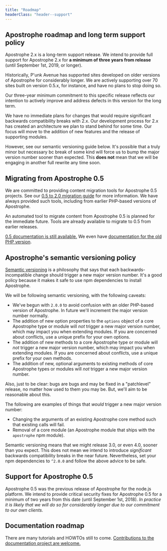 ```yaml
---
title: "Roadmap"
headerClass: "header--support"
---
```


## Apostrophe roadmap and long term support policy

Apostrophe 2.x is a long-term support release. We intend to provide full support for Apostrophe 2.x for **a minimum of three years from release** (until September 1st, 2019, or longer).

Historically, P'unk Avenue has supported sites developed on older versions of Apostrophe for considerably longer. We are actively supporting over 70 sites built on version 0.5.x, for instance, and have no plans to stop doing so.

Our three-year minimum commitment to this specific release reflects our intention to actively improve and address defects in this version for the long term.

We have no immediate plans for changes that would require significant backwards compatibility breaks with 2.x. Our development process for 2.x has created an architecture we plan to stand behind for some time. Our focus will move to the addition of new features and the release of supporting modules.

However, see our semantic versioning guide below. It's possible that a truly minor but necessary bc break of some kind will force us to bump the major version number sooner than expected. This **does not** mean that we will be engaging in another full rewrite any time soon.

## Migrating from Apostrophe 0.5

We are committed to providing content migration tools for Apostrophe 0.5 projects. See our [0.5 to 2.0 migration guide](../tutorials/howtos/migration.html) for more information. We have always provided such tools, including from earlier PHP-based versions of Apostrophe.

An automated tool to migrate content from Apostrophe 0.5 is planned for the immediate future. Tools are already available to migrate to 0.5 from earlier releases.

[0.5 documentation is still available.](http://ohdotfive.apostrophenow.org) We even have [documentation for the old PHP version](http://trac.apostrophenow.org).

## Apostrophe's semantic versioning policy

[Semantic versioning](http://semver.org/) is a philosophy that says that each backwards-incompatible change should trigger a new major version number. It's a good policy because it makes it safe to use npm dependencies to install Apostrophe.

We will be following semantic versioning, with the following caveats:

* We've begun with `2.0.0` to avoid confusion with an older PHP-based version of Apostrophe. In future we'll increment the major version number normally.
* The addition of new option properties to the `options` object of a core Apostrophe type or module will *not* trigger a new major version number, which may impact you when extending modules. If you are concerned about conflicts, use a unique prefix for your own options.
* The addition of new methods to a core Apostrophe type or module will *not* trigger a new major version number, which may impact you when extending modules. If you are concerned about conflicts, use a unique prefix for your own methods.
* The addition of new, optional arguments to existing methods of core Apostrophe types or modules will *not* trigger a new major version number.

Also, just to be clear: bugs are bugs and may be fixed in a "patchlevel" release, no matter how used to them you may be. But, we'll aim to be reasonable about this.

The following are examples of things that *would* trigger a new major version number:

* Changing the arguments of an existing Apostrophe core method such that existing calls will fail.
* Removal of a core module (an Apostrophe module that ships with the `apostrophe` npm module).

Semantic versioning means that we might release 3.0, or even 4.0, sooner than you expect. This does not mean we intend to introduce *significant* backwards compatibility breaks in the near future. Nevertheless, set your npm dependencies to `^2.0.0` and follow the above advice to be safe.

## Support for Apostrophe 0.5

Apostrophe 0.5 was the previous release of Apostrophe for the node.js platform. We intend to provide critical security fixes for Apostrophe 0.5 for a minimum of two years from this date (until September 1st, 2018). *In practice it is likely that we will do so for considerably longer due to our commitment to our own clients.*

## Documentation roadmap

There are many tutorials and HOWTOs still to come. [Contributions to the documentation project are welcome.](https://github.com/punkave/apostrophe-documentation)
